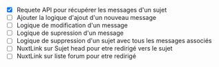 - [x] Requete API pour récupérer les messages d'un sujet
- [ ] Ajouter la logique d'ajout d'un nouveau message
- [ ] Logique de modification d'un message
- [ ] Logique de supression d'un message
- [ ] Logique de suppression d'un sujet avec tous les messages associés
- [ ] NuxtLink sur Sujet head pour etre redirigé vers le sujet
- [ ] NuxtLink sur liste forum pour etre redirigé